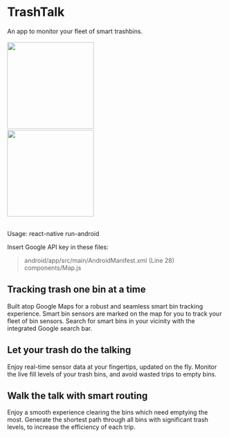 # TrashTalk

An app to monitor your fleet of smart trashbins. 
<br><br>
<img src="https://user-images.githubusercontent.com/61932721/166980235-cf2a5835-3c5d-4958-aab4-b5908111fb65.png" width="200">
&nbsp;&nbsp;&nbsp;&nbsp;&nbsp;&nbsp;&nbsp;&nbsp;&nbsp;&nbsp;&nbsp;&nbsp;&nbsp;&nbsp;&nbsp;&nbsp;&nbsp;&nbsp;&nbsp;&nbsp;&nbsp;&nbsp;&nbsp;&nbsp;
&nbsp;&nbsp;&nbsp;&nbsp;&nbsp;&nbsp;&nbsp;&nbsp;&nbsp;&nbsp;&nbsp;&nbsp;&nbsp;&nbsp;&nbsp;&nbsp;&nbsp;&nbsp;&nbsp;&nbsp;&nbsp;&nbsp;&nbsp;&nbsp;
&nbsp;&nbsp;&nbsp;&nbsp;&nbsp;&nbsp;&nbsp;&nbsp;&nbsp;&nbsp;&nbsp;&nbsp;&nbsp;&nbsp;&nbsp;&nbsp;&nbsp;&nbsp;&nbsp;&nbsp;&nbsp;&nbsp;&nbsp;&nbsp;
<img src="https://user-images.githubusercontent.com/61932721/166985840-695bf27d-4a49-41f9-9e27-8efac4ab539d.png" width="200">
<br><br>


Usage: react-native run-android

Insert Google API key in these files:
> android/app/src/main/AndroidManifest.xml (Line 28)<br>
> components/Map.js

## Tracking trash one bin at a time
Built atop Google Maps for a robust and seamless smart bin tracking experience. Smart bin sensors are marked on the map for you to track your fleet of bin sensors. Search for smart bins in your vicinity with the integrated Google search bar.
<br>

## Let your trash do the talking
Enjoy real-time sensor data at your fingertips, updated on the fly. Monitor the live fill levels of your trash bins, and avoid wasted trips to empty bins.
<br>

## Walk the talk with smart routing
Enjoy a smooth experience clearing the bins which need emptying the most. Generate the shortest path through all bins with significant trash levels, to increase the efficiency of each trip.
<br>
